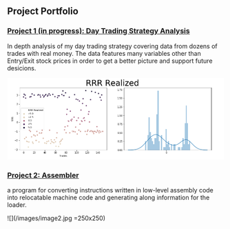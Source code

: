 

## Project Portfolio


### [Project 1 (in progress): Day Trading Strategy Analysis](https://github.com/zoxfog/Day-Trading-Analysis)

In depth analysis of my day trading strategy covering data from dozens of trades with real money. The data features many variables other than Entry/Exit stock prices in order to get a better picture and support future desicions. 


![](/images/image1.png)




### [Project 2: Assembler](https://github.com/zoxfog/Assembler-Project)

a program for converting instructions written in low-level assembly code into relocatable machine code and generating along information for the loader.




![](/images/image2.jpg =250x250)

